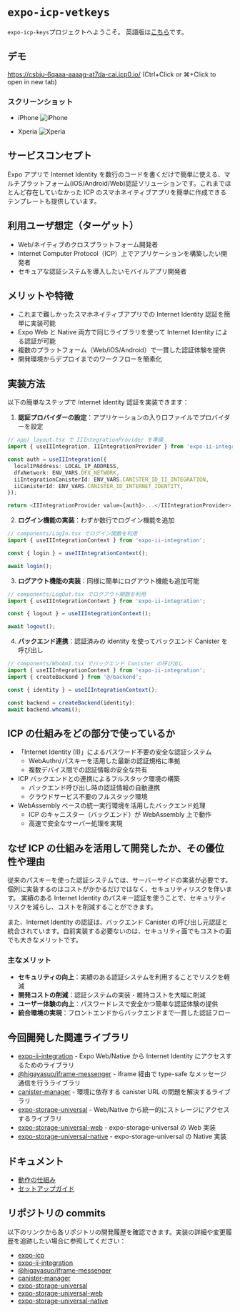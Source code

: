 # `expo-icp-vetkeys`

`expo-icp-keys`プロジェクトへようこそ。
英語版は[こちら](README.md)です。

## デモ

<a href="https://csbju-6qaaa-aaaag-at7da-cai.icp0.io/?v=1" target="_blank" rel="noopener noreferrer">https://csbju-6qaaa-aaaag-at7da-cai.icp0.io/</a>
(Ctrl+Click or ⌘+Click to open in new tab)

### スクリーンショット

- iPhone
  ![iPhone](./docs/images/iphone.jpeg)

- Xperia
  ![Xperia](./docs/images/xperia.png)

## サービスコンセプト

Expo アプリで Internet Identity を数行のコードを書くだけで簡単に使える、マルチプラットフォーム(iOS/Android/Web)認証ソリューションです。これまでほとんど存在していなかった ICP のスマホネイティブアプリを簡単に作成できるテンプレートも提供しています。

## 利用ユーザ想定（ターゲット）

- Web/ネイティブのクロスプラットフォーム開発者
- Internet Computer Protocol（ICP）上でアプリケーションを構築したい開発者
- セキュアな認証システムを導入したいモバイルアプリ開発者

## メリットや特徴

- これまで難しかったスマホネイティブアプリでの Internet Identity 認証を簡単に実装可能
- Expo Web と Native 両方で同じライブラリを使って Internet Identity による認証が可能
- 複数のプラットフォーム（Web/iOS/Android）で一貫した認証体験を提供
- 開発環境からデプロイまでのワークフローを簡素化

## 実装方法

以下の簡単なステップで Internet Identity 認証を実装できます：

1. **認証プロバイダーの設定**：アプリケーションの入り口ファイルでプロバイダーを設定

```typescript
// app/_layout.tsx で IIIntegrationProvider を準備
import { useIIIntegration, IIIntegrationProvider } from 'expo-ii-integration';

const auth = useIIIntegration({
  localIPAddress: LOCAL_IP_ADDRESS,
  dfxNetwork: ENV_VARS.DFX_NETWORK,
  iiIntegrationCanisterId: ENV_VARS.CANISTER_ID_II_INTEGRATION,
  iiCanisterId: ENV_VARS.CANISTER_ID_INTERNET_IDENTITY,
});

return <IIIntegrationProvider value={auth}>...</IIIntegrationProvider>;
```

2. **ログイン機能の実装**：わずか数行でログイン機能を追加

```typescript
// components/LogIn.tsx でログイン関数を利用
import { useIIIntegrationContext } from 'expo-ii-integration';

const { login } = useIIIntegrationContext();

await login();
```

3. **ログアウト機能の実装**：同様に簡単にログアウト機能も追加可能

```typescript
// components/LogOut.tsx でログアウト関数を利用
import { useIIIntegrationContext } from 'expo-ii-integration';

const { logout } = useIIIntegrationContext();

await logout();
```

4. **バックエンド連携**：認証済みの identity を使ってバックエンド Canister を呼び出し

```typescript
// components/WhoAmI.tsx でバックエンド Canister の呼び出し
import { useIIIntegrationContext } from 'expo-ii-integration';
import { createBackend } from '@/backend';

const { identity } = useIIIntegrationContext();

const backend = createBackend(identity);
await backend.whoami();
```

## ICP の仕組みをどの部分で使っているか

- 「Internet Identity (II)」によるパスワード不要の安全な認証システム
  - WebAuthn/パスキーを活用した最新の認証規格に準拠
  - 複数デバイス間での認証情報の安全な共有
- ICP バックエンドとの連携によるフルスタック環境の構築
  - バックエンド呼び出し時の認証情報の自動連携
  - クラウドサービス不要のフルスタック環境
- WebAssembly ベースの統一実行環境を活用したバックエンド処理
  - ICP のキャニスター（バックエンド）が WebAssembly 上で動作
  - 高速で安全なサーバー処理を実現

## なぜ ICP の仕組みを活用して開発したか、その優位性や理由

従来のパスキーを使った認証システムでは、サーバーサイドの実装が必要です。個別に実装するのはコストがかかるだけではなく、セキュリティリスクを伴います。
実績のある Internet Identity のパスキー認証を使うことで、セキュリティリスクを減らし、コストを削減することができます。

また、Internet Identity の認証は、バックエンド Canister の呼び出し元認証と統合されています。自前実装する必要ないのは、セキュリティ面でもコストの面でも大きなメリットです。

### 主なメリット

- **セキュリティの向上**：実績のある認証システムを利用することでリスクを軽減
- **開発コストの削減**：認証システムの実装・維持コストを大幅に削減
- **ユーザー体験の向上**：パスワードレスで安全かつ簡単な認証体験の提供
- **統合環境の実現**：フロントエンドからバックエンドまで一貫した認証フロー

## 今回開発した関連ライブラリ

- [expo-ii-integration](https://github.com/higayasuo/expo-ii-integration) - Expo Web/Native から Internet Identity にアクセスするためのライブラリ
- [@higayasuo/iframe-messenger](https://github.com/higayasuo/iframe-messenger) - iframe 経由で type-safe なメッセージ通信を行うライブラリ
- [canister-manager](https://github.com/higayasuo/canister-manager) - 環境に依存する canister URL の問題を解決するライブラリ
- [expo-storage-universal](https://github.com/higayasuo/expo-storage-universal) - Web/Native から統一的にストレージにアクセスするライブラリ
- [expo-storage-universal-web](https://github.com/higayasuo/expo-storage-universal-web) - expo-storage-universal の Web 実装
- [expo-storage-universal-native](https://github.com/higayasuo/expo-storage-universal-native) - expo-storage-universal の Native 実装

## ドキュメント

- [動作の仕組み](docs/how_it_works_ja.md)
- [セットアップガイド](docs/setup_ja.md)

## リポジトリの commits

以下のリンクから各リポジトリの開発履歴を確認できます。実装の詳細や変更履歴を追跡したい場合に参照してください：

- [expo-icp](https://github.com/higayasuo/expo-icp/commits?author=higayasuo)
- [expo-ii-integration](https://github.com/higayasuo/expo-ii-integration/commits?author=higayasuo)
- [@higayasuo/iframe-messenger](https://github.com/higayasuo/iframe-messenger/commits?author=higayasuo)
- [canister-manager](https://github.com/higayasuo/canister-manager/commits?author=higayasuo)
- [expo-storage-universal](https://github.com/higayasuo/expo-storage-universal/commits?author=higayasuo)
- [expo-storage-universal-web](https://github.com/higayasuo/expo-storage-universal-web/commits?author=higayasuo)
- [expo-storage-universal-native](https://github.com/higayasuo/expo-storage-universal-native/commits?author=higayasuo)
